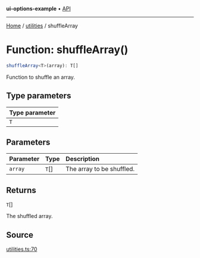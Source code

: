 **ui-options-example** • [API](../../README.md)

***

[Home](../../README.md) / [utilities](../README.md) / shuffleArray

# Function: shuffleArray()

```ts
shuffleArray<T>(array): T[]
```

Function to shuffle an array.

## Type parameters

| Type parameter |
| :------ |
| `T` |

## Parameters

| Parameter | Type | Description |
| :------ | :------ | :------ |
| `array` | `T`[] | The array to be shuffled. |

## Returns

`T`[]

The shuffled array.

## Source

[utilities.ts:70](https://github.com/tgreyuk/typedoc-plugin-markdown-examples/blob/d1574a7/examples/01-typedoc-plugin-markdown/src/utilities.ts#L70)
